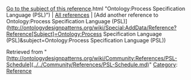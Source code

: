 [Go to the subject of this reference](../../Ontology/Process_Specification_Language_(PSL).md).html "Ontology:Process Specification Language (PSL)") | [All references](../../Community/References.1.md "Community:References") | [Add another reference to Ontology:Process Specification Language (PSL)](http://ontologydesignpatterns.org/wiki/Special:AddData/Reference?Reference[Subject]=Ontology:Process Specification Language (PSL)&subject=Ontology:Process Specification Language (PSL))


Retrieved from "[http://ontologydesignpatterns.org/wiki/Community:References/PSL-Schedule](../../Community/References/PSL-Schedule.md)"
 [Category](http://ontologydesignpatterns.org/wiki/Special:Categories "Special:Categories"): [Reference](../../Category/Reference.md "Category:Reference")